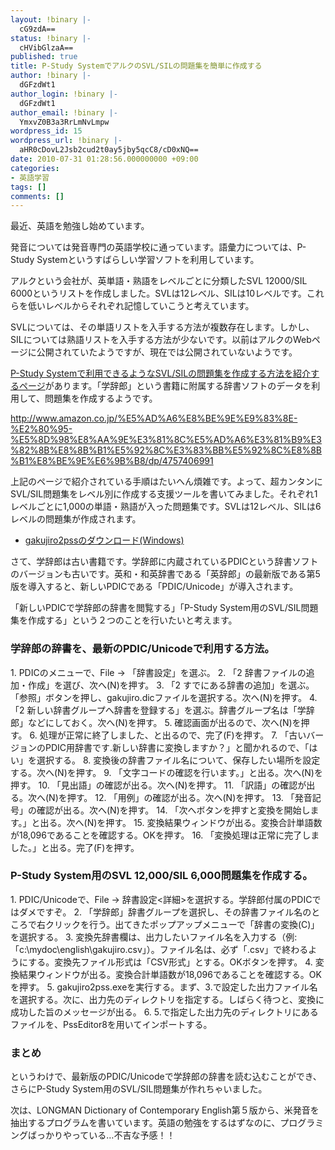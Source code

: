 ```yaml
---
layout: !binary |-
  cG9zdA==
status: !binary |-
  cHVibGlzaA==
published: true
title: P-Study SystemでアルクのSVL/SILの問題集を簡単に作成する
author: !binary |-
  dGFzdWt1
author_login: !binary |-
  dGFzdWt1
author_email: !binary |-
  YmxvZ0B3a3RrLmNvLmpw
wordpress_id: 15
wordpress_url: !binary |-
  aHR0cDovL2Jsb2cud2t0ay5jby5qcC8/cD0xNQ==
date: 2010-07-31 01:28:56.000000000 +09:00
categories:
- 英語学習
tags: []
comments: []
---
```

最近、英語を勉強し始めています。

発音については発音専門の英語学校に通っています。語彙力については、P-Study Systemというすばらしい学習ソフトを利用しています。

アルクという会社が、英単語・熟語をレベルごとに分類したSVL 12000/SIL 6000というリストを作成しました。SVLは12レベル、SILは10レベルです。これらを低いレベルからそれぞれ記憶していこうと考えています。

SVLについては、その単語リストを入手する方法が複数存在します。しかし、SILについては熟語リストを入手する方法が少ないです。以前はアルクのWebページに公開されていたようですが、現在では公開されていないようです。

<a href="http://www.takke.jp/wiki/index.php?PSS%2F%B3%D8%BC%AD%CF%BA%A4%AB%A4%E9%A4%CESVL%CC%E4%C2%EA%BD%B8%A4%CE%BA%EE%A4%EA%CA%FD">P-Study Systemで利用できるようなSVL/SILの問題集を作成する方法を紹介するページ</a>があります。「学辞郎」という書籍に附属する辞書ソフトのデータを利用して、問題集を作成するようです。

http://www.amazon.co.jp/%E5%AD%A6%E8%BE%9E%E9%83%8E-%E2%80%95-%E5%8D%98%E8%AA%9E%E3%81%8C%E5%AD%A6%E3%81%B9%E3%82%8B%E8%8B%B1%E5%92%8C%E3%83%BB%E5%92%8C%E8%8B%B1%E8%BE%9E%E6%9B%B8/dp/4757406991

上記のページで紹介されている手順はたいへん煩雑です。よって、超カンタンにSVL/SIL問題集をレベル別に作成する支援ツールを書いてみました。それぞれ1レベルごとに1,000の単語・熟語が入った問題集です。SVLは12レベル、SILは6レベルの問題集が作成されます。
<ul>
	<li><a href="http://tasuku.suenaga.name/pub/english/gakujiro2pss.zip" target="_blank">gakujiro2pssのダウンロード(Windows)</a></li>
</ul>
さて、学辞郎は古い書籍です。学辞郎に内蔵されているPDICという辞書ソフトのバージョンも古いです。英和・和英辞書である「英辞郎」の最新版である第5版を導入すると、新しいPDICである「PDIC/Unicode」が導入されます。

「新しいPDICで学辞郎の辞書を閲覧する」「P-Study System用のSVL/SIL問題集を作成する」という２つのことを行いたいと考えます。
<h3>学辞郎の辞書を、最新のPDIC/Unicodeで利用する方法。</h3>
1. PDICのメニューで、File -> 「辞書設定」を選ぶ。
2. 「2 辞書ファイルの追加・作成」を選び、次へ(N)を押す。
3. 「2 すでにある辞書の追加」を選ぶ。「参照」ボタンを押し、gakujiro.dicファイルを選択する。次へ(N)を押す。
4. 「2 新しい辞書グループへ辞書を登録する」を選ぶ。辞書グループ名は「学辞郎」などにしておく。次へ(N)を押す。
5. 確認画面が出るので、次へ(N)を押す。
6. 処理が正常に終了しました、と出るので、完了(F)を押す。
7. 「古いバージョンのPDIC用辞書です.新しい辞書に変換しますか？」と聞かれるので、「はい」を選択する。
8. 変換後の辞書ファイル名について、保存したい場所を設定する。次へ(N)を押す。
9. 「文字コードの確認を行います。」と出る。次へ(N)を押す。
10. 「見出語」の確認が出る。次へ(N)を押す。
11. 「訳語」の確認が出る。次へ(N)を押す。
12. 「用例」の確認が出る。次へ(N)を押す。
13. 「発音記号」の確認が出る。次へ(N)を押す。
14. 「次へボタンを押すと変換を開始します。」と出る。次へ(N)を押す。
15. 変換結果ウィンドウが出る。変換合計単語数が18,096であることを確認する。OKを押す。
16. 「変換処理は正常に完了しました。」と出る。完了(F)を押す。
<h3>P-Study System用のSVL 12,000/SIL 6,000問題集を作成する。</h3>
1. PDIC/Unicodeで、File -> 辞書設定<詳細>を選択する。学辞郎付属のPDICではダメですぞ。
2. 「学辞郎」辞書グループを選択し、その辞書ファイル名のところで右クリックを行う。出てきたポップアップメニューで「辞書の変換(C)」を選択する。
3. 変換先辞書欄は、出力したいファイル名を入力する（例:「c:\mydoc\english\gakujiro.csv」）。ファイル名は、必ず「.csv」で終わるようにする。変換先ファイル形式は「CSV形式」とする。OKボタンを押す。
4. 変換結果ウィンドウが出る。変換合計単語数が18,096であることを確認する。OKを押す。
5. gakujiro2pss.exeを実行する。まず、3.で設定した出力ファイル名を選択する。次に、出力先のディレクトリを指定する。しばらく待つと、変換に成功した旨のメッセージが出る。
6. 5.で指定した出力先のディレクトリにあるファイルを、PssEditor8を用いてインポートする。
<h3>まとめ</h3>
というわけで、最新版のPDIC/Unicodeで学辞郎の辞書を読む込むことができ、さらにP-Study System用のSVL/SIL問題集が作れちゃいました。

次は、LONGMAN Dictionary of Contemporary English第５版から、米発音を抽出するプログラムを書いています。英語の勉強をするはずなのに、プログラミングばっかりやっている&hellip;不吉な予感！！
